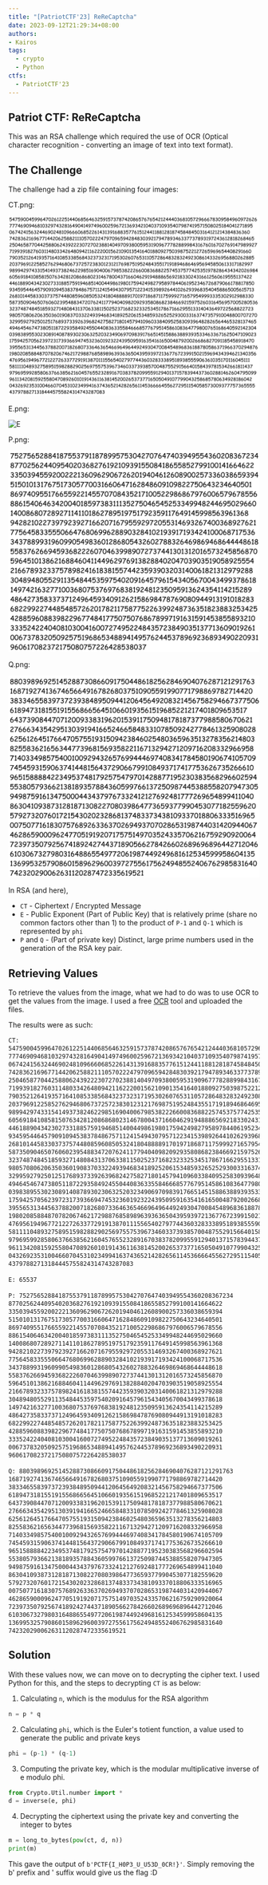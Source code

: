 ```yaml
---
title: "[PatriotCTF'23] ReReCaptcha"
date: 2023-09-12T21:29:34+08:00
authors:
- Kairos
tags:
  - crypto
  - Python
ctfs:
  - PatriotCTF'23
---
```


## Patriot CTF: ReReCaptcha

This was an RSA challenge which required the use of OCR (Optical character recognition - converting an image of text into text format).

## The Challenge

The challenge had a zip file containing four images:

CT.png:

![CT](CT.png)

E.png:

![E](E.png)

P.png:

![P](P.png)

Q.png:

![Q](Q.png)

In RSA (and here),

- `CT` - Ciphertext / Encrypted Message
- `E` - Public Exponent (Part of Public Key) that is relatively prime (share no common factors other than 1) to the product of `P-1` and `Q-1` which is represented by `phi`
- `P` and `Q` - (Part of private key) Distinct, large prime numbers used in the generation of the RSA key pair.

## Retrieving Values

To retrieve the values from the image, what we had to do was to use OCR to get the values from the image. I used a free [OCR](https://www.onlineocr.net/) tool and uploaded the files.

The results were as such:

```
CT: 547590045996470261225144068564632591573787420865767654212444036810572966678309584960972626 777469094681032974328164904149749600259672136934210403710935407987419571508025184041271895 067424156324469024810966606852261431391688357761512441188128187458484503164121214384836360 742836216967714420625882111057022247970965942848303921794789346337737893197243612818268465 250465877044258806243922230727023881404970938005953190967778288998431676016702769147989927 719939182760311480334264809421162220015621090135416401880927503987522127265969654408291660 790352126419357164108533856843237323171953026076531105728648328324923086143326956880262885 203796912258527629468067372572383012312176987519524843551719189468646956945850613317182997 989942974331541493738246229851690400679853822266008368822574537577425351978286434342026984 605691841085815076342812086868023146780043716604629194888656921833024316612560619555137422 446188904342302733188575919468514004498619801759424982795897844061952346726879066178817850 934595446457909109453837848675711241549430795712234153989264410262939683540458865005615713 268101445833037375744808596085053241804888891701971868711759992716579549993335302912988330 587350904650760602395488347207624117794040982092935808682384669215975260316456957005280536 323748748451859327148084313706338115025237168232332534517867166295513314043649722568822723 980570806206350360190837033224939468341892520615348593265252930033163747357910048800707270 329959279250125176893733926396824275827180145794109603384095258309396482826564465328137465 494645467473805118722935849245504408363355846668577679514586108364779800765168640592142304 039838955302308914087893023063252032349069709839176651451588638893935334633671625047109023 175942570562397231739366947453236019232243950959163541616500487920026686827091185458918470 395565313445637882007182680733646365466964964492493047008454896836188780586371966370294876 198020858848707820674621729887685898963936365043959397213677672399150215969434394621340356 476956194967721227263377291913870111556540279774436032833389518938555906361035170116045111 581111048932758951598288290256975575396734603373938570048755291566401584397815342661811437 979695992858063766385621604576552328916703837820995591294013715783944373602881462604795099 961134208159255804708926010191436116381452002653737716505049107799043258685780634928186042 043269235310046607045310234994163743652142826561145366664556272951154058573009377757365555 43797882713184445755824314743287083

E: 65537

P: 752756528841875537911878995753042707647403949554360208367234 877025624409540203682761921093915508418655852799100141664622 335039455920022213609629067262019404612608900257336038659394 515010131767517305770031660647162848609109822750643234640501 869740955176655922145570708435217100522986867976006579678556 886154064634200401859738311135275046545253349948244695029660 140086807289271141101862789519751792359117649145998563961368 942821022739792392716620716795592972055314693267400368927621 775645833555066476806996288903284102193917193424100068717536 343788993196099054983601286805432602788326469869468644448618 558376266945936822260704639989072737441301312016573245856870 596451013862168846041144962976913828840204703903519058925554 216678932337578982416183815574423593903203140061821312979288 304894805529113548445359754020916457961543405670043499378618 149742163277100368075376976838192481235095913624354114215289 486427358337371249645934091262158698478769080944913191018283 682299227448548572620178211758775226399248736351823883253425 428859608839822967748417750750768678997191631591453855893210 333524224040810300416007274952248435723849035137713609019261 006737832050925751968653488941495762445378969236893490220931
960617082372175080757226428538037

Q: 880398969251452887308660917504486182562846904076287121291763 168719274136746566491678268037510905591990771798869782714420 383346558397372393848950944120645649208321456758294667377506 618947318155191556866564510660193561519685221217401809653517 643739084470712009338319620153911750948178187377988580670621 276663435429513039194166524665848331078509242778461325908028 625612645176647057551931509423846025480365963513278356214803 825583621656344773968156935822116713294271209716208332966958 714033498575400100929432657699444697408341784580190674105709 745459315906374144815643729066799108493717417753626735266610 965158888422349537481792575479701428877195230383568296602594 553805793662138189357884360599766137250987445388558207947305 949875916134750004434379767332412127692481777269654899411040 863041093873128187130822708039864773659377990453077182559620 579273207601721543020232868137483373438109337018806333516965 007507716183075768926336370269493707028653198744031420944067 462865900096247705191920717575149703524335706216759290920064 723973507925674189242744371890566278426602689696896442712046 610306732798031648865549772061987449249681612534599958604135 136995325790860158962960039727556175624948552406762985831640
742320290062631120287472335619521

```

## Solution

With these values now, we can move on to decrypting the cipher text. I used Python for this, and the steps to decrypting `CT` is as below:

1. Calculating `n`, which is the modulus for the RSA algorithm

```python
n = p * q
```

2. Calculating `phi`, which is the Euler's totient function, a value used to generate the public and private keys

```python
phi = (p-1) * (q-1)
```

3. Computing the private key, which is the modular multiplicative inverse of e modulo phi. 
```python
from Crypto.Util.number import *
d = inverse(e, phi)
```

4. Decrypting the ciphertext using the private key and converting the integer to bytes

```python
m = long_to_bytes(pow(ct, d, n))
print(m)
```

This gave the output  of `b'PCTF{I_H0P3_U_U53D_0CR!}'`. Simply removing the b' prefix and ' suffix would give us the flag :D